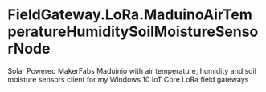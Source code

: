 # FieldGateway.LoRa.MaduinoAirTemperatureHumiditySoilMoistureSensorNode
Solar Powered MakerFabs Maduinio with air temperature, humidity and soil moisture sensors client for my Windows 10 IoT Core LoRa field gateways
